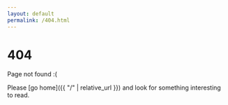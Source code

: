 ```yaml
---
layout: default
permalink: /404.html
---
```


# 404

Page not found :(

Please [go home]({{ "/" | relative_url }}) and look for something interesting to read.
